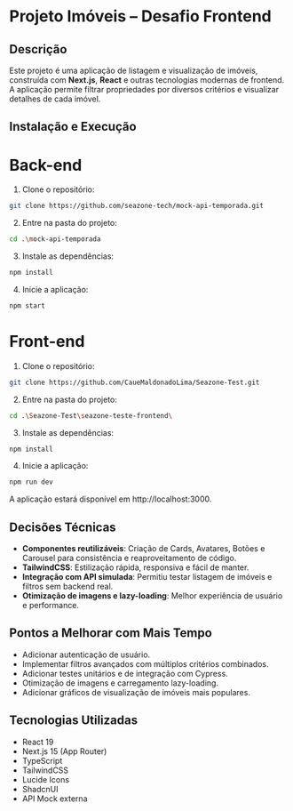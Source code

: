 # Projeto Imóveis – Desafio Frontend
## Descrição
Este projeto é uma aplicação de listagem e visualização de imóveis, construída com **Next.js**, **React** e outras tecnologias modernas de frontend.  
A aplicação permite filtrar propriedades por diversos critérios e visualizar detalhes de cada imóvel.

## Instalação e Execução


# Back-end
1. Clone o repositório:
```bash
git clone https://github.com/seazone-tech/mock-api-temporada.git
```
2. Entre na pasta do projeto:
```bash
cd .\mock-api-temporada
```
3. Instale as dependências:
```bash
npm install
```
4. Inicie a aplicação:
```bash
npm start
```

# Front-end
1. Clone o repositório:
```bash
git clone https://github.com/CaueMaldonadoLima/Seazone-Test.git
```
2. Entre na pasta do projeto:
```bash
cd .\Seazone-Test\seazone-teste-frontend\
```
3. Instale as dependências:
```bash
npm install
```
4. Inicie a aplicação:
```bash
npm run dev
```

A aplicação estará disponível em http://localhost:3000.

## Decisões Técnicas

- **Componentes reutilizáveis**: Criação de Cards, Avatares, Botões e Carousel para consistência e reaproveitamento de código.  
- **TailwindCSS**: Estilização rápida, responsiva e fácil de manter.  
- **Integração com API simulada**: Permitiu testar listagem de imóveis e filtros sem backend real.  
- **Otimização de imagens e lazy-loading**: Melhor experiência de usuário e performance.  

## Pontos a Melhorar com Mais Tempo

- Adicionar autenticação de usuário.  
- Implementar filtros avançados com múltiplos critérios combinados.  
- Adicionar testes unitários e de integração com Cypress.  
- Otimização de imagens e carregamento lazy-loading.  
- Adicionar gráficos de visualização de imóveis mais populares.

## Tecnologias Utilizadas

- React 19  
- Next.js 15 (App Router)  
- TypeScript  
- TailwindCSS  
- Lucide Icons
- ShadcnUI 
- API Mock externa
